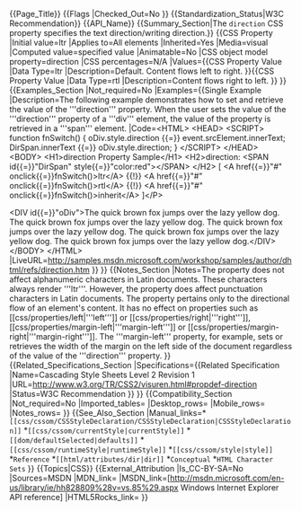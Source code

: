 {{Page_Title}}
{{Flags
|Checked_Out=No
}}
{{Standardization_Status|W3C Recommendation}}
{{API_Name}}
{{Summary_Section|The <code>direction</code> CSS property specifies the text direction/writing direction.}}
{{CSS Property
|Initial value=ltr
|Applies to=All elements
|Inherited=Yes
|Media=visual
|Computed value=specified value
|Animatable=No
|CSS object model property=direction
|CSS percentages=N/A
|Values={{CSS Property Value
|Data Type=ltr
|Description=Default. Content flows left to right.
}}{{CSS Property Value
|Data Type=rtl
|Description=Content flows right to left.
}}
}}
{{Examples_Section
|Not_required=No
|Examples={{Single Example
|Description=The following example demonstrates how to set and retrieve the value of the '''direction''' property.  When the user sets the value of the '''direction''' property of a '''div''' element, the value of the property is retrieved in a '''span''' element.
|Code=&lt;HTML&gt;
  &lt;HEAD&gt;
    &lt;SCRIPT&gt;
    function fnSwitch()
    {
      oDiv.style.direction {{=}} event.srcElement.innerText;
      DirSpan.innerText {{=}} oDiv.style.direction;
    }
    &lt;/SCRIPT&gt;
  &lt;/HEAD&gt;
  &lt;BODY&gt;
    &lt;H1&gt;direction Property Sample&lt;/H1&gt;
    &lt;H2&gt;direction: 
      &lt;SPAN id{{=}}"DirSpan" style{{=}}"color:red"&gt;&lt;/SPAN&gt;
    &lt;/H2&gt;
  [ &lt;A href{{=}}"#" onclick{{=}}fnSwitch()&gt;ltr&lt;/A&gt; {{!}} &lt;A href{{=}}"#" 
  onclick{{=}}fnSwitch()&gt;rtl&lt;/A&gt; {{!}} &lt;A href{{=}}"#" onclick{{=}}fnSwitch()&gt;inherit&lt;/A&gt; ]&lt;/P&gt;
  
  &lt;DIV id{{=}}"oDiv"&gt;The quick brown fox jumps over the lazy yellow dog. The quick brown fox 
  jumps over the lazy yellow dog. The quick brown fox jumps over the lazy yellow 
  dog. The quick brown fox jumps over the lazy yellow dog. The quick brown fox 
  jumps over the lazy yellow dog.&lt;/DIV&gt;
&lt;/BODY&gt;
&lt;/HTML&gt;
|LiveURL=http://samples.msdn.microsoft.com/workshop/samples/author/dhtml/refs/direction.htm
}}
}}
{{Notes_Section
|Notes=The property does not affect alphanumeric characters in Latin documents. These characters always render '''ltr'''.  However, the property does affect punctuation characters in Latin documents.
The property pertains only to the directional flow of an element's content. It has no effect on properties such as [[css/properties/left|'''left''']] or [[css/properties/right|'''right''']], [[css/properties/margin-left|'''margin-left''']] or [[css/properties/margin-right|'''margin-right''']].  The '''margin-left''' property, for example, sets or retrieves the width of the margin on the left side of the document regardless of the value of the '''direction''' property.
}}
{{Related_Specifications_Section
|Specifications={{Related Specification
|Name=Cascading Style Sheets Level 2 Revision 1
|URL=http://www.w3.org/TR/CSS2/visuren.html#propdef-direction
|Status=W3C Recommendation
}}
}}
{{Compatibility_Section
|Not_required=No
|Imported_tables=
|Desktop_rows=
|Mobile_rows=
|Notes_rows=
}}
{{See_Also_Section
|Manual_links=*<code>[[css/cssom/CSSStyleDeclaration/CSSStyleDeclaration|CSSStyleDeclaration]]</code>
*<code>[[css/cssom/currentStyle|currentStyle]]</code>
*<code>[[dom/defaultSelected|defaults]]</code>
*<code>[[css/cssom/runtimeStyle|runtimeStyle]]</code>
*<code>[[css/cssom/style|style]]</code>
*<code>Reference</code>
*<code>[[html/attributes/dir|dir]]</code>
*<code>Conceptual</code>
*<code>HTML Character Sets</code>
}}
{{Topics|CSS}}
{{External_Attribution
|Is_CC-BY-SA=No
|Sources=MSDN
|MDN_link=
|MSDN_link=[http://msdn.microsoft.com/en-us/library/ie/hh828809%28v=vs.85%29.aspx Windows Internet Explorer API reference]
|HTML5Rocks_link=
}}